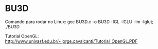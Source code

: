# BU3D

Comando para rodar no Linux: gcc BU3D.c -o BU3D -lGL -lGLU -lm -lglut; ./BU3D

Tutorial OpenGL: http://www.univasf.edu.br/~jorge.cavalcanti/Tutorial_OpenGL.PDF
